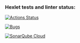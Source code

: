 ### Hexlet tests and linter status:

[![Actions Status](https://github.com/razrabot4iktop/frontend-project-44/actions/workflows/hexlet-check.yml/badge.svg)](https://github.com/razrabot4iktop/frontend-project-44/actions)

[![Bugs](https://sonarcloud.io/api/project_badges/measure?project=razrabot4iktop_frontend-project-44&metric=bugs)](https://sonarcloud.io/summary/new_code?id=razrabot4iktop_frontend-project-44)

[![SonarQube Cloud](https://sonarcloud.io/images/project_badges/sonarcloud-dark.svg)](https://sonarcloud.io/summary/new_code?id=razrabot4iktop_frontend-project-44)
